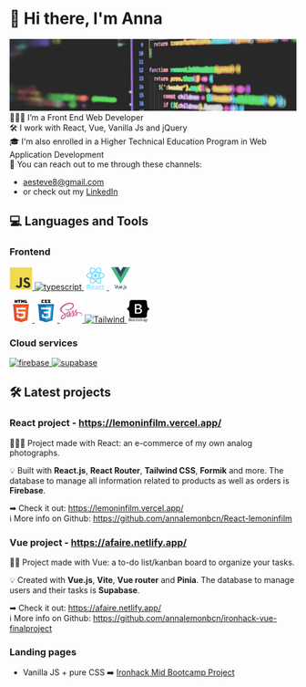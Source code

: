 # 👋 Hi there, I'm Anna
<img src="https://raw.githubusercontent.com/annalemonbcn/annalemonbcn/main/1683972766257.jpeg" />
<div>
👩🏻‍💻 I’m a Front End Web Developer<br>
🛠️ I work with React, Vue, Vanilla Js and jQuery<br>
🎓 I'm also enrolled in a Higher Technical Education Program in Web Application Development<br>
📩 You can reach out to me through these channels:
<ul>
<li>
<a href="mailto:aesteve8@gmail.com">aesteve8@gmail.com</a>
</li>
<li>
or check out my <a href="https://www.linkedin.com/in/anna-esteve-romagosa/">LinkedIn</a>
</li>
</ul>
</div>

## 💻 Languages and Tools

### Frontend

<div>
<p>
<a href="https://developer.mozilla.org/en-US/docs/Web/JavaScript"> <img src="https://raw.githubusercontent.com/devicons/devicon/master/icons/javascript/javascript-original.svg" alt="javascript" width="40" height="40" style="max-width: 100%;"> </a>
<a href="https://www.typescriptlang.org/"> <img src="https://camo.githubusercontent.com/9255dba4a9ad5a906afd63a77b2d3498cbd7fa527008a417968683f5e8e545b2/68747470733a2f2f75706c6f61642e77696b696d656469612e6f72672f77696b6970656469612f636f6d6d6f6e732f7468756d622f342f34632f547970657363726970745f6c6f676f5f323032302e7376672f3132303070782d547970657363726970745f6c6f676f5f323032302e7376672e706e67" alt="typescript" width="40" height="40" data-canonical-src="https://upload.wikimedia.org/wikipedia/commons/thumb/4/4c/Typescript_logo_2020.svg/1200px-Typescript_logo_2020.svg.png" style="max-width: 100%;"> </a>
<a href="https://reactjs.org/"> <img src="https://raw.githubusercontent.com/devicons/devicon/master/icons/react/react-original-wordmark.svg" alt="react" width="40" height="40" style="max-width: 100%;"> </a>
<a href="https://vuejs.org/"> <img src="https://raw.githubusercontent.com/devicons/devicon/master/icons/vuejs/vuejs-original-wordmark.svg" alt="vuejs" width="40" height="40" style="max-width: 100%;"> </a>
</p>
<p>
<a href="https://developer.mozilla.org/es/docs/Web/HTML"> <img src="https://raw.githubusercontent.com/devicons/devicon/master/icons/html5/html5-original-wordmark.svg" alt="html5" width="40" height="40" style="max-width: 100%;"> </a>
<a href="https://www.w3schools.com/css/"> <img src="https://raw.githubusercontent.com/devicons/devicon/master/icons/css3/css3-original-wordmark.svg" alt="css3" width="40" height="40" style="max-width: 100%;"> </a>
<a href="https://sass-lang.com"> <img src="https://raw.githubusercontent.com/devicons/devicon/master/icons/sass/sass-original.svg" alt="sass" width="40" height="40" style="max-width: 100%;"> </a>
<a href="https://tailwindcss.com/"> <img src="https://camo.githubusercontent.com/394ba38797d83799a16f1cb2fd3fc8f607b9fb116f49cf1e1b64eacff9844602/68747470733a2f2f75706c6f61642e77696b696d656469612e6f72672f77696b6970656469612f636f6d6d6f6e732f7468756d622f642f64352f5461696c77696e645f4353535f4c6f676f2e7376672f3230343870782d5461696c77696e645f4353535f4c6f676f2e7376672e706e67" alt="Tailwind" width="40" height="40" data-canonical-src="https://upload.wikimedia.org/wikipedia/commons/thumb/d/d5/Tailwind_CSS_Logo.svg/2048px-Tailwind_CSS_Logo.svg.png" style="max-width: 100%;"> </a>
<a href="https://getbootstrap.com"> <img src="https://raw.githubusercontent.com/devicons/devicon/master/icons/bootstrap/bootstrap-plain-wordmark.svg" alt="bootstrap" width="40" height="40" style="max-width: 100%;"></a>
</p>
</div>

### Cloud services
<div>
<p>
<a href="https://firebase.google.com/"> <img src="https://camo.githubusercontent.com/4bb20d999c9f0033b5019a85898fe927bc21390f867cdc149d618549b596b61e/68747470733a2f2f696d672e69636f6e73382e636f6d2f636f6c6f722f35302f3030303030302f66697265626173652e706e67" alt="firebase" width="40" height="40" style="max-width: 100%;"> </a>
<a href="https://supabase.com/"> <img src="https://cf.appdrag.com/dashboard-openvm-clo-b2d42c/uploads/supabase-TAiY.png" alt="supabase" width="40" height="40" style="max-width: 100%;"> </a>
</p>
</div>

## 🛠️ Latest projects

### React project - https://lemoninfilm.vercel.app/

<div>
👩🏻‍💻 Project made with React: an e-commerce of my own analog photographs.

💡 Built with **React.js**, **React Router**, **Tailwind CSS**, **Formik** and more. The database to manage all information related to products as well as orders is **Firebase**.

➡ Check it out: https://lemoninfilm.vercel.app/<br>
ℹ️ More info on Github: https://github.com/annalemonbcn/React-lemoninfilm

</div>


### Vue project - https://afaire.netlify.app/

<div>
👩‍💻 Project made with Vue: a to-do list/kanban board to organize your tasks.

💡 Created with **Vue.js**, **Vite**, **Vue router** and **Pinia**. The database to manage users and their tasks is **Supabase**.

➡ Check it out: https://afaire.netlify.app/<br>
ℹ️ More info on Github: https://github.com/annalemonbcn/ironhack-vue-finalproject
</div>


### Landing pages

<ul>
<li>
Vanilla JS + pure CSS ➡️ <a href="https://delicate-pastelito-f9fd2c.netlify.app/index.html">Ironhack Mid Bootcamp Project
</a>
</li>
</ul>
